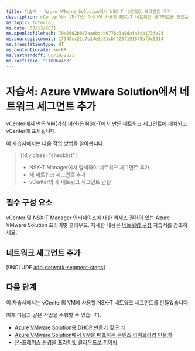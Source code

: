 ```yaml
---
title: 자습서 - Azure VMware Solution에서 NSX-T 네트워크 세그먼트 추가
description: vCenter에서 VM(가상 머신)에 사용할 NSX-T 네트워크 세그먼트를 만드는 방법에 대해 알아봅니다.
ms.topic: tutorial
ms.date: 03/13/2021
ms.openlocfilehash: 70a0602b037aaebd4b9776c3a8dafafcb173fa23
ms.sourcegitcommit: 17345cc21e7b14e3e31cbf920f191875bf3c5914
ms.translationtype: HT
ms.contentlocale: ko-KR
ms.lasthandoff: 05/19/2021
ms.locfileid: "110064463"
---
```

# <a name="tutorial-add-a-network-segment-in-azure-vmware-solution"></a>자습서: Azure VMware Solution에서 네트워크 세그먼트 추가 

vCenter에서 만든 VM(가상 머신)은 NSX-T에서 만든 네트워크 세그먼트에 배치되고 vCenter에 표시됩니다.

이 자습서에서는 다음 작업 방법을 알아봅니다.

> [!div class="checklist"]
> * NSX-T Manager에서 탐색하여 네트워크 세그먼트 추가
> * 새 네트워크 세그먼트 추가
> * vCenter의 새 네트워크 세그먼트 관찰

## <a name="prerequisites"></a>필수 구성 요소

vCenter 및 NSX-T Manager 인터페이스에 대한 액세스 권한이 있는 Azure VMware Solution 프라이빗 클라우드. 자세한 내용은 [네트워킹 구성](tutorial-configure-networking.md) 자습서를 참조하세요.

## <a name="add-a-network-segment"></a>네트워크 세그먼트 추가

[!INCLUDE [add-network-segment-steps](includes/add-network-segment-steps.md)]

## <a name="next-steps"></a>다음 단계

이 자습서에서는 vCenter의 VM에 사용할 NSX-T 네트워크 세그먼트를 만들었습니다. 

이제 다음과 같은 작업을 수행할 수 있습니다. 

- [Azure VMware Solution용 DHCP 만들기 및 관리](configure-dhcp-azure-vmware-solution.md)
- [Azure VMware Solution에서 VM을 배포하는 콘텐츠 라이브러리 만들기](deploy-vm-content-library.md) 
- [온-프레미스 환경을 프라이빗 클라우드로 피어링](tutorial-expressroute-global-reach-private-cloud.md)


<!-- LINKS - external-->

<!-- LINKS - internal -->
